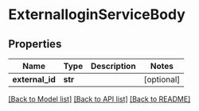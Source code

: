 # ExternalloginServiceBody

## Properties
Name | Type | Description | Notes
------------ | ------------- | ------------- | -------------
**external_id** | **str** |  | [optional] 

[[Back to Model list]](../README.md#documentation-for-models) [[Back to API list]](../README.md#documentation-for-api-endpoints) [[Back to README]](../README.md)

